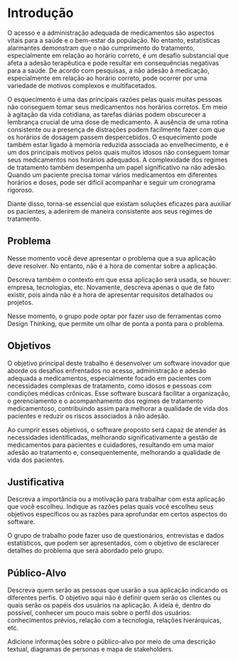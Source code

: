 # Introdução

O acesso e a administração adequada de medicamentos são aspectos vitais para a saúde e o bem-estar da população. No entanto, estatísticas alarmantes demonstram que o não cumprimento do tratamento, especialmente em relação ao horário correto, é um desafio substancial que afeta a adesão terapêutica e pode resultar em consequências negativas para a saúde. De acordo com pesquisas, a não adesão à medicação, especialmente em relação ao horário correto, pode ocorrer por uma variedade de motivos complexos e multifacetados.  

O esquecimento é uma das principais razões pelas quais muitas pessoas não conseguem tomar seus medicamentos nos horários corretos. Em meio à agitação da vida cotidiana, as tarefas diárias podem obscurecer a lembrança crucial de uma dose de medicamento. A ausência de uma rotina consistente ou a presença de distrações podem facilmente fazer com que os horários de dosagem passem despercebidos. O esquecimento pode também estar ligado à memória reduzida associada ao envelhecimento, e é  um dos principais motivos pelos quais muitos idosos não conseguem tomar seus medicamentos nos horários adequados. A complexidade dos regimes de tratamento também desempenha um papel significativo na não adesão. Quando um paciente precisa tomar vários medicamentos em diferentes horários e doses, pode ser difícil acompanhar e seguir um cronograma rigoroso. 

Diante disso, torna-se essencial que existam soluções eficazes para auxiliar os pacientes, a aderirem de maneira consistente aos seus regimes de tratamento. 

## Problema
Nesse momento você deve apresentar o problema que a sua aplicação deve  resolver. No entanto, não é a hora de comentar sobre a aplicação.

Descreva também o contexto em que essa aplicação será usada, se  houver: empresa, tecnologias, etc. Novamente, descreva apenas o que de  fato existir, pois ainda não é a hora de apresentar requisitos  detalhados ou projetos.

Nesse momento, o grupo pode optar por fazer uso  de ferramentas como Design Thinking, que permite um olhar de ponta a ponta para o problema.


## Objetivos

O objetivo principal deste trabalho é desenvolver um software inovador que aborde os desafios enfrentados no acesso, administração e adesão adequada a medicamentos, especialmente focado em pacientes com necessidades complexas de tratamento, como idosos e pessoas com condições médicas crônicas. Esse software buscará facilitar a organização, o gerenciamento e o acompanhamento dos regimes de tratamento medicamentoso, contribuindo assim para melhorar a qualidade de vida dos pacientes e reduzir os riscos associados à não adesão.

 
Ao cumprir esses objetivos, o software proposto será capaz de atender às necessidades identificadas, melhorando significativamente a gestão de medicamentos para pacientes e cuidadores, resultando em uma maior adesão ao tratamento e, consequentemente, melhorando a qualidade de vida dos pacientes.

## Justificativa

Descreva a importância ou a motivação para trabalhar com esta aplicação que você escolheu. Indique as razões pelas quais você escolheu seus objetivos específicos ou as razões para aprofundar em certos aspectos do software.

O grupo de trabalho pode fazer uso de questionários, entrevistas e dados estatísticos, que podem ser apresentados, com o objetivo de esclarecer detalhes do problema que será abordado pelo grupo.

## Público-Alvo

Descreva quem serão as pessoas que usarão a sua aplicação indicando os diferentes perfis. O objetivo aqui não é definir quem serão os clientes ou quais serão os papéis dos usuários na aplicação. A ideia é, dentro do possível, conhecer um pouco mais sobre o perfil dos usuários: conhecimentos prévios, relação com a tecnologia, relações hierárquicas, etc.

Adicione informações sobre o público-alvo por meio de uma descrição textual, diagramas de personas e mapa de stakeholders.